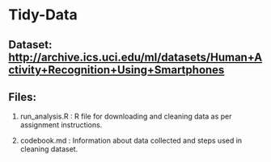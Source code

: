 # Tidy-Data

## Dataset: http://archive.ics.uci.edu/ml/datasets/Human+Activity+Recognition+Using+Smartphones

## Files:
  1. run_analysis.R : R file for downloading and cleaning data as per assignment instructions.
  
  
  2. codebook.md : Information about data collected and steps used in cleaning dataset.